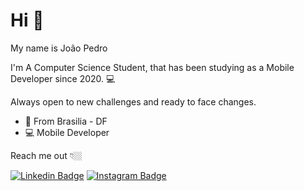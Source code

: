 # Hi 👋

My name is João Pedro

I'm A Computer Science Student, that has been studying as a Mobile Developer since 2020.  💻

Always open to new challenges and ready to face changes.

- 📍 From Brasilia - DF
- 💻 Mobile Developer 

Reach me out 👇🏼

[![Linkedin Badge](https://img.shields.io/badge/-LinkedIn-blue?style=flat-square&logo=Linkedin&logoColor=white&link=https://www.linkedin.com/in/rjottaper/)](https://www.linkedin.com/in/rjottaper/) 
[![Instagram Badge](https://img.shields.io/badge/-Instagram-violet?style=flat-square&logo=Instagram&logoColor=white&link=https://www.instagram.com/jottaper/)](https://www.instagram.com/jottaper/) 

